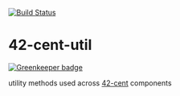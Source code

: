 [![Build Status](https://travis-ci.org/continuous-software/42-cent-util.svg?branch=master)](https://travis-ci.org/continuous-software/42-cent-util)

42-cent-util
============

[![Greenkeeper badge](https://badges.greenkeeper.io/continuous-software/42-cent-util.svg)](https://greenkeeper.io/)

utility methods used across [42-cent](http://www.example.com) components
